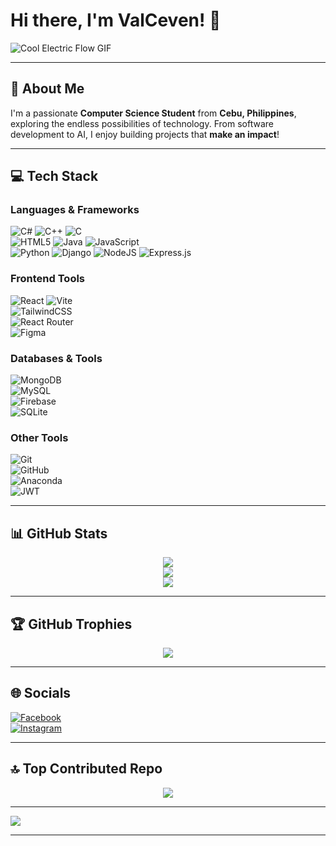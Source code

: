 # Hi there, I'm **ValCeven**! 👋  
![Cool Electric Flow GIF](https://media.giphy.com/media/a62H5GVd7a3ck0EkuE/giphy.gif)

---

## 🌟 **About Me**  
I'm a passionate **Computer Science Student** from **Cebu, Philippines**, exploring the endless possibilities of technology. From software development to AI, I enjoy building projects that **make an impact**!

---

## 💻 **Tech Stack**  
### **Languages & Frameworks**  
![C#](https://img.shields.io/badge/c%23-%23239120.svg?style=for-the-badge&logo=csharp&logoColor=white) 
![C++](https://img.shields.io/badge/c++-%2300599C.svg?style=for-the-badge&logo=c%2B%2B&logoColor=white) 
![C](https://img.shields.io/badge/c-%2300599C.svg?style=for-the-badge&logo=c&logoColor=white)  
![HTML5](https://img.shields.io/badge/html5-%23E34F26.svg?style=for-the-badge&logo=html5&logoColor=white) 
![Java](https://img.shields.io/badge/java-%23ED8B00.svg?style=for-the-badge&logo=openjdk&logoColor=white) 
![JavaScript](https://img.shields.io/badge/javascript-%23323330.svg?style=for-the-badge&logo=javascript&logoColor=%23F7DF1E)  
![Python](https://img.shields.io/badge/python-3670A0?style=for-the-badge&logo=python&logoColor=ffdd54) 
![Django](https://img.shields.io/badge/django-%23092E20.svg?style=for-the-badge&logo=django&logoColor=white) 
![NodeJS](https://img.shields.io/badge/node.js-6DA55F?style=for-the-badge&logo=node.js&logoColor=white) 
![Express.js](https://img.shields.io/badge/express.js-%23404d59.svg?style=for-the-badge&logo=express&logoColor=%2361DAFB)  

### **Frontend Tools**  
![React](https://img.shields.io/badge/react-%2320232a.svg?style=for-the-badge&logo=react&logoColor=%2361DAFB) 
![Vite](https://img.shields.io/badge/vite-%23646CFF.svg?style=for-the-badge&logo=vite&logoColor=white)  
![TailwindCSS](https://img.shields.io/badge/tailwindcss-%2338B2AC.svg?style=for-the-badge&logo=tailwind-css&logoColor=white)  
![React Router](https://img.shields.io/badge/React_Router-CA4245?style=for-the-badge&logo=react-router&logoColor=white)  
![Figma](https://img.shields.io/badge/figma-%23F24E1E.svg?style=for-the-badge&logo=figma&logoColor=white)  

### **Databases & Tools**  
![MongoDB](https://img.shields.io/badge/MongoDB-%234ea94b.svg?style=for-the-badge&logo=mongodb&logoColor=white)  
![MySQL](https://img.shields.io/badge/mysql-4479A1.svg?style=for-the-badge&logo=mysql&logoColor=white)  
![Firebase](https://img.shields.io/badge/firebase-%23039BE5.svg?style=for-the-badge&logo=firebase)  
![SQLite](https://img.shields.io/badge/sqlite-%2307405e.svg?style=for-the-badge&logo=sqlite&logoColor=white)  

### **Other Tools**  
![Git](https://img.shields.io/badge/git-%23F05033.svg?style=for-the-badge&logo=git&logoColor=white)  
![GitHub](https://img.shields.io/badge/github-%23121011.svg?style=for-the-badge&logo=github&logoColor=white)  
![Anaconda](https://img.shields.io/badge/Anaconda-%2344A833.svg?style=for-the-badge&logo=anaconda&logoColor=white)  
![JWT](https://img.shields.io/badge/JWT-black?style=for-the-badge&logo=JSON%20web%20tokens)  

---

## 📊 **GitHub Stats**  
<div align="center">
  
![](https://github-readme-stats.vercel.app/api?username=valceven&theme=material-palenight&hide_border=false&include_all_commits=true&count_private=true)  
![](https://github-readme-streak-stats.herokuapp.com/?user=valceven&theme=material-palenight&hide_border=false)  
![](https://github-readme-stats.vercel.app/api/top-langs/?username=valceven&theme=material-palenight&hide_border=false&layout=compact&count_private=true)  

</div>

---

## 🏆 **GitHub Trophies**  
<div align="center">

![](https://github-profile-trophy.vercel.app/?username=valceven&theme=radical&no-frame=false&no-bg=false&margin-w=4)

</div>

---

## 🌐 **Socials**  
[![Facebook](https://img.shields.io/badge/Facebook-%231877F2.svg?logo=Facebook&logoColor=white)](https://facebook.com/valmykelcevenbolante)  
[![Instagram](https://img.shields.io/badge/Instagram-%23E4405F.svg?logo=Instagram&logoColor=white)](https://instagram.com/valceven)  

---

## 🔝 **Top Contributed Repo**  
<div align="center">

![](https://github-contributor-stats.vercel.app/api?username=valceven&limit=5&theme=shadow_blue&combine_all_yearly_contributions=true)

</div>

---

[![](https://visitcount.itsvg.in/api?id=valceven&icon=0&color=11)](https://visitcount.itsvg.in)

---

<!-- Proudly created with GPRM ( https://gprm.itsvg.in ) -->
